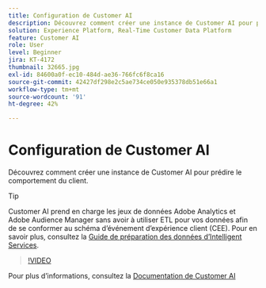 ```yaml
---
title: Configuration de Customer AI
description: Découvrez comment créer une instance de Customer AI pour prédire le comportement du client.
solution: Experience Platform, Real-Time Customer Data Platform
feature: Customer AI
role: User
level: Beginner
jira: KT-4172
thumbnail: 32665.jpg
exl-id: 84600a0f-ec10-484d-ae36-766fc6f8ca16
source-git-commit: 42427df298e2c5ae734ce050e935378db51e66a1
workflow-type: tm+mt
source-wordcount: '91'
ht-degree: 42%

---
```


# Configuration de Customer AI

Découvrez comment créer une instance de Customer AI pour prédire le comportement du client.

>[!TIP]
>
>Customer AI prend en charge les jeux de données Adobe Analytics et Adobe Audience Manager sans avoir à utiliser ETL pour vos données afin de se conformer au schéma d’événement d’expérience client (CEE). Pour en savoir plus, consultez la [Guide de préparation des données d’Intelligent Services](https://experienceleague.adobe.com/docs/experience-platform/intelligent-services/data-preparation.html).

>[!VIDEO](https://video.tv.adobe.com/v/32665?quality=12&learn=on)

Pour plus d’informations, consultez la [Documentation de Customer AI](https://experienceleague.adobe.com/docs/experience-platform/intelligent-services/customer-ai/overview.html?lang=fr)
